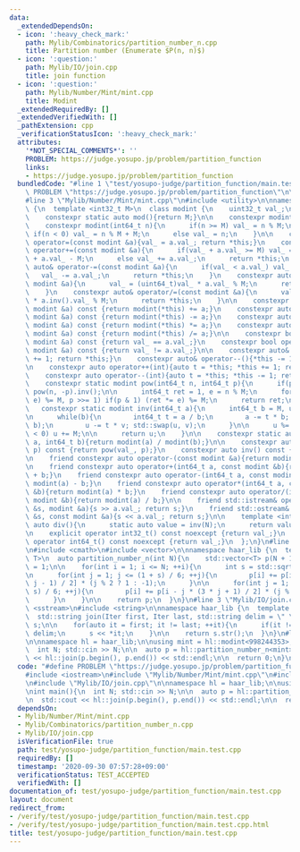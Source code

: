 ```yaml
---
data:
  _extendedDependsOn:
  - icon: ':heavy_check_mark:'
    path: Mylib/Combinatorics/partition_number_n.cpp
    title: Partition number (Enumerate $P(n, n)$)
  - icon: ':question:'
    path: Mylib/IO/join.cpp
    title: join function
  - icon: ':question:'
    path: Mylib/Number/Mint/mint.cpp
    title: Modint
  _extendedRequiredBy: []
  _extendedVerifiedWith: []
  _pathExtension: cpp
  _verificationStatusIcon: ':heavy_check_mark:'
  attributes:
    '*NOT_SPECIAL_COMMENTS*': ''
    PROBLEM: https://judge.yosupo.jp/problem/partition_function
    links:
    - https://judge.yosupo.jp/problem/partition_function
  bundledCode: "#line 1 \"test/yosupo-judge/partition_function/main.test.cpp\"\n#define\
    \ PROBLEM \"https://judge.yosupo.jp/problem/partition_function\"\n\n#include <iostream>\n\
    #line 3 \"Mylib/Number/Mint/mint.cpp\"\n#include <utility>\n\nnamespace haar_lib\
    \ {\n  template <int32_t M>\n  class modint {\n    uint32_t val_;\n\n  public:\n\
    \    constexpr static auto mod(){return M;}\n\n    constexpr modint(): val_(0){}\n\
    \    constexpr modint(int64_t n){\n      if(n >= M) val_ = n % M;\n      else\
    \ if(n < 0) val_ = n % M + M;\n      else val_ = n;\n    }\n\n    constexpr auto&\
    \ operator=(const modint &a){val_ = a.val_; return *this;}\n    constexpr auto&\
    \ operator+=(const modint &a){\n      if(val_ + a.val_ >= M) val_ = (uint64_t)val_\
    \ + a.val_ - M;\n      else val_ += a.val_;\n      return *this;\n    }\n    constexpr\
    \ auto& operator-=(const modint &a){\n      if(val_ < a.val_) val_ += M;\n   \
    \   val_ -= a.val_;\n      return *this;\n    }\n    constexpr auto& operator*=(const\
    \ modint &a){\n      val_ = (uint64_t)val_ * a.val_ % M;\n      return *this;\n\
    \    }\n    constexpr auto& operator/=(const modint &a){\n      val_ = (uint64_t)val_\
    \ * a.inv().val_ % M;\n      return *this;\n    }\n\n    constexpr auto operator+(const\
    \ modint &a) const {return modint(*this) += a;}\n    constexpr auto operator-(const\
    \ modint &a) const {return modint(*this) -= a;}\n    constexpr auto operator*(const\
    \ modint &a) const {return modint(*this) *= a;}\n    constexpr auto operator/(const\
    \ modint &a) const {return modint(*this) /= a;}\n\n    constexpr bool operator==(const\
    \ modint &a) const {return val_ == a.val_;}\n    constexpr bool operator!=(const\
    \ modint &a) const {return val_ != a.val_;}\n\n    constexpr auto& operator++(){*this\
    \ += 1; return *this;}\n    constexpr auto& operator--(){*this -= 1; return *this;}\n\
    \n    constexpr auto operator++(int){auto t = *this; *this += 1; return t;}\n\
    \    constexpr auto operator--(int){auto t = *this; *this -= 1; return t;}\n\n\
    \    constexpr static modint pow(int64_t n, int64_t p){\n      if(p < 0) return\
    \ pow(n, -p).inv();\n\n      int64_t ret = 1, e = n % M;\n      for(; p; (e *=\
    \ e) %= M, p >>= 1) if(p & 1) (ret *= e) %= M;\n      return ret;\n    }\n\n \
    \   constexpr static modint inv(int64_t a){\n      int64_t b = M, u = 1, v = 0;\n\
    \n      while(b){\n        int64_t t = a / b;\n        a -= t * b; std::swap(a,\
    \ b);\n        u -= t * v; std::swap(u, v);\n      }\n\n      u %= M;\n      if(u\
    \ < 0) u += M;\n\n      return u;\n    }\n\n    constexpr static auto frac(int64_t\
    \ a, int64_t b){return modint(a) / modint(b);}\n\n    constexpr auto pow(int64_t\
    \ p) const {return pow(val_, p);}\n    constexpr auto inv() const {return inv(val_);}\n\
    \n    friend constexpr auto operator-(const modint &a){return modint(M - a.val_);}\n\
    \n    friend constexpr auto operator+(int64_t a, const modint &b){return modint(a)\
    \ + b;}\n    friend constexpr auto operator-(int64_t a, const modint &b){return\
    \ modint(a) - b;}\n    friend constexpr auto operator*(int64_t a, const modint\
    \ &b){return modint(a) * b;}\n    friend constexpr auto operator/(int64_t a, const\
    \ modint &b){return modint(a) / b;}\n\n    friend std::istream& operator>>(std::istream\
    \ &s, modint &a){s >> a.val_; return s;}\n    friend std::ostream& operator<<(std::ostream\
    \ &s, const modint &a){s << a.val_; return s;}\n\n    template <int N>\n    static\
    \ auto div(){\n      static auto value = inv(N);\n      return value;\n    }\n\
    \n    explicit operator int32_t() const noexcept {return val_;}\n    explicit\
    \ operator int64_t() const noexcept {return val_;}\n  };\n}\n#line 2 \"Mylib/Combinatorics/partition_number_n.cpp\"\
    \n#include <cmath>\n#include <vector>\n\nnamespace haar_lib {\n  template <typename\
    \ T>\n  auto partition_number_n(int N){\n    std::vector<T> p(N + 1);\n\n    p[0]\
    \ = 1;\n\n    for(int i = 1; i <= N; ++i){\n      int s = std::sqrt(1 + 24 * i);\n\
    \n      for(int j = 1; j <= (1 + s) / 6; ++j){\n        p[i] += p[i - j * (3 *\
    \ j - 1) / 2] * (j % 2 ? 1 : -1);\n      }\n\n      for(int j = 1; j <= (-1 +\
    \ s) / 6; ++j){\n        p[i] += p[i - j * (3 * j + 1) / 2] * (j % 2 ? 1 : -1);\n\
    \      }\n    }\n\n    return p;\n  }\n}\n#line 3 \"Mylib/IO/join.cpp\"\n#include\
    \ <sstream>\n#include <string>\n\nnamespace haar_lib {\n  template <typename Iter>\n\
    \  std::string join(Iter first, Iter last, std::string delim = \" \"){\n    std::stringstream\
    \ s;\n\n    for(auto it = first; it != last; ++it){\n      if(it != first) s <<\
    \ delim;\n      s << *it;\n    }\n\n    return s.str();\n  }\n}\n#line 7 \"test/yosupo-judge/partition_function/main.test.cpp\"\
    \n\nnamespace hl = haar_lib;\n\nusing mint = hl::modint<998244353>;\n\nint main(){\n\
    \  int N; std::cin >> N;\n\n  auto p = hl::partition_number_n<mint>(N);\n\n  std::cout\
    \ << hl::join(p.begin(), p.end()) << std::endl;\n\n  return 0;\n}\n"
  code: "#define PROBLEM \"https://judge.yosupo.jp/problem/partition_function\"\n\n\
    #include <iostream>\n#include \"Mylib/Number/Mint/mint.cpp\"\n#include \"Mylib/Combinatorics/partition_number_n.cpp\"\
    \n#include \"Mylib/IO/join.cpp\"\n\nnamespace hl = haar_lib;\n\nusing mint = hl::modint<998244353>;\n\
    \nint main(){\n  int N; std::cin >> N;\n\n  auto p = hl::partition_number_n<mint>(N);\n\
    \n  std::cout << hl::join(p.begin(), p.end()) << std::endl;\n\n  return 0;\n}\n"
  dependsOn:
  - Mylib/Number/Mint/mint.cpp
  - Mylib/Combinatorics/partition_number_n.cpp
  - Mylib/IO/join.cpp
  isVerificationFile: true
  path: test/yosupo-judge/partition_function/main.test.cpp
  requiredBy: []
  timestamp: '2020-09-30 07:57:28+09:00'
  verificationStatus: TEST_ACCEPTED
  verifiedWith: []
documentation_of: test/yosupo-judge/partition_function/main.test.cpp
layout: document
redirect_from:
- /verify/test/yosupo-judge/partition_function/main.test.cpp
- /verify/test/yosupo-judge/partition_function/main.test.cpp.html
title: test/yosupo-judge/partition_function/main.test.cpp
---
```

